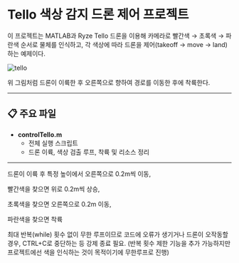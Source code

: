 # Tello 색상 감지 드론 제어 프로젝트

이 프로젝트는 MATLAB과 Ryze Tello 드론을 이용해 카메라로 빨간색 → 초록색 → 파란색 순서로 물체를 인식하고, 각 색상에 따라 드론을 제어(takeoff → move → land)하는 예제이다.

![tello](https://github.com/user-attachments/assets/c9d7c9ef-57c0-48a5-9905-001666661e44)

위 그림처럼 드론이 이륙한 후 오른쪽으로 향하여 경로를 이동한 후에 착륙한다.

---

## 📋 주요 파일

- **controlTello.m**  
  - 전체 실행 스크립트  
  - 드론 이륙, 색상 검출 루프, 착륙 및 리소스 정리
---

드론이 이륙 후 특정 높이에서 오른쪽으로 0.2m씩 이동,

빨간색을 찾으면 위로 0.2m씩 상승,

초록색을 찾으면 오른쪽으로 0.2m 이동,

파란색을 찾으면 착륙

최대 반복(while) 횟수 없이 무한 루프이므로 코드에 오류가 생기거나 드론이 오작동할 경우, CTRL+C로 중단하는 등 강제 종료 필요.
(반복 횟수 제한 기능을 추가 가능하지만 프로젝트에선 색을 인식하는 것이 목적이기에 무한루프로 진행)
